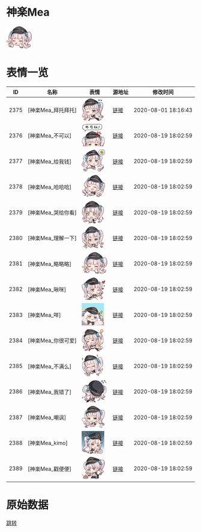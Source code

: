 # 神楽Mea

<img src="./cover.png" height="60" alt="cover" />

# 表情一览

|ID|名称|表情|源地址|修改时间|
|----|----|----|----|----|
|2375|[神楽Mea_拜托拜托]|<img src="./pic/002375_%5B神楽Mea_拜托拜托%5D.png" height="60" alt="拜托拜托"/>|[链接](http://i0.hdslb.com/bfs/emote/2acfdf866cb9d5bc6efa4dcfbe1baebd0bbb3550.png)|2020-08-01 18:16:43|
|2376|[神楽Mea_不可以]|<img src="./pic/002376_%5B神楽Mea_不可以%5D.png" height="60" alt="不可以"/>|[链接](http://i0.hdslb.com/bfs/emote/21b61235610e77bd43e9b7dcd382cfc2cbc7feb9.png)|2020-08-19 18:02:59|
|2377|[神楽Mea_给我钱]|<img src="./pic/002377_%5B神楽Mea_给我钱%5D.png" height="60" alt="给我钱"/>|[链接](http://i0.hdslb.com/bfs/emote/974c4f3235570125e72eda6c664300d882945000.png)|2020-08-19 18:02:59|
|2378|[神楽Mea_哈哈哈]|<img src="./pic/002378_%5B神楽Mea_哈哈哈%5D.png" height="60" alt="哈哈哈"/>|[链接](http://i0.hdslb.com/bfs/emote/d4e82312c2b7ae24db07dc0748e82ed3f6a88d1b.png)|2020-08-19 18:02:59|
|2379|[神楽Mea_哭给你看]|<img src="./pic/002379_%5B神楽Mea_哭给你看%5D.png" height="60" alt="哭给你看"/>|[链接](http://i0.hdslb.com/bfs/emote/d167505d1c2ce0b39ec8c8067b28dae02152873c.png)|2020-08-19 18:02:59|
|2380|[神楽Mea_理解一下]|<img src="./pic/002380_%5B神楽Mea_理解一下%5D.png" height="60" alt="理解一下"/>|[链接](http://i0.hdslb.com/bfs/emote/d21660312d5bcc063cdcae2022b3e68a5b57e3da.png)|2020-08-19 18:02:59|
|2381|[神楽Mea_略略略]|<img src="./pic/002381_%5B神楽Mea_略略略%5D.png" height="60" alt="略略略"/>|[链接](http://i0.hdslb.com/bfs/emote/dd0870cc8d7245f89c02dbe32ecf94c4d28e05c6.png)|2020-08-19 18:02:59|
|2382|[神楽Mea_啾咪]|<img src="./pic/002382_%5B神楽Mea_啾咪%5D.png" height="60" alt="啾咪"/>|[链接](http://i0.hdslb.com/bfs/emote/50bc780ccba96dc0d8170f70b9671eea69f02abf.png)|2020-08-19 18:02:59|
|2383|[神楽Mea_咩]|<img src="./pic/002383_%5B神楽Mea_咩%5D.png" height="60" alt="咩"/>|[链接](http://i0.hdslb.com/bfs/emote/80bfbba75128aaff8cf6dfe2ee427543aa28e9a5.png)|2020-08-19 18:02:59|
|2384|[神楽Mea_你很可爱]|<img src="./pic/002384_%5B神楽Mea_你很可爱%5D.png" height="60" alt="你很可爱"/>|[链接](http://i0.hdslb.com/bfs/emote/dade9e98431c10884291e7fd1f5e94a04234a4ec.png)|2020-08-19 18:02:59|
|2385|[神楽Mea_不满么]|<img src="./pic/002385_%5B神楽Mea_不满么%5D.png" height="60" alt="不满么"/>|[链接](http://i0.hdslb.com/bfs/emote/85d4f513ea20b1328ca82bf35979577b7841dd51.png)|2020-08-19 18:02:59|
|2386|[神楽Mea_我错了]|<img src="./pic/002386_%5B神楽Mea_我错了%5D.png" height="60" alt="我错了"/>|[链接](http://i0.hdslb.com/bfs/emote/b17d7f543cee4ee00716e4ba8b88d1e0e7d9d410.png)|2020-08-19 18:02:59|
|2387|[神楽Mea_嘲讽]|<img src="./pic/002387_%5B神楽Mea_嘲讽%5D.png" height="60" alt="嘲讽"/>|[链接](http://i0.hdslb.com/bfs/emote/fc54866b7729bdc1bd7b013c31c1b5a26eeba78e.png)|2020-08-19 18:02:59|
|2388|[神楽Mea_kimo]|<img src="./pic/002388_%5B神楽Mea_kimo%5D.png" height="60" alt="kimo"/>|[链接](http://i0.hdslb.com/bfs/emote/644c67b7e47042dddeb29c4e4ed8ccc576fabe8a.png)|2020-08-19 18:02:59|
|2389|[神楽Mea_戳便便]|<img src="./pic/002389_%5B神楽Mea_戳便便%5D.png" height="60" alt="戳便便"/>|[链接](http://i0.hdslb.com/bfs/emote/c2f1414549d0ab115ff6c8c3f15efbd22a4eab26.png)|2020-08-19 18:02:59|

# 原始数据

[跳转](./raw.json)

